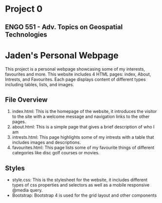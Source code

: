 # Project 0
## ENGO 551 - Adv. Topics on Geospatial Technologies

# Jaden's Personal Webpage
This project is a personal webpage showcasing some of my interests, favourites and more. This website includes 4 HTML pages: index, About, Intrests, and Favourites. Each page displays content of different types including tables, lists, and images. 

## File Overview
1. index.html: This is the homepage of the website, it introduces the visitor to the site with a welcome message and navigation links to the other pages.
2. about.html: This is a simple page that gives a brief description of who I am
3. intrests.html: This page highlights some of my intrests with a table that includes images and descriptions.
4. favourites.html: This page lists some of my favourite things of different categories like disc golf courses or movies. 

## Styles
* style.css: This is the stylesheet for the website, it includes different types of css properties and selectors as well as a mobile responsive @media query.
* Bootstrap: Bootstrap 4 is used for the grid layout and other components
